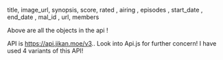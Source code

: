 title, image_url, synopsis, score, rated , airing , episodes , start_date ,
end_date , mal_id , url, members

Above are all the objects in the api !


API is https://api.jikan.moe/v3.. Look into Api.js for further concern!
I have used 4 variants of this API!











        